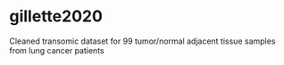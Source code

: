 # gillette2020
Cleaned transomic dataset for 99 tumor/normal adjacent tissue samples from lung cancer patients
